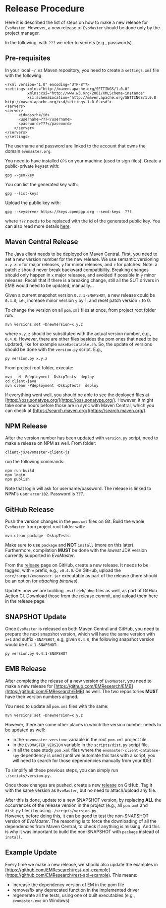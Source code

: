 # Release Procedure

Here it is described the list of steps on how to make a new release for `EvoMaster`.
However, a new release of `EvoMaster` should be done only by the project manager.

In the following, with `???` we refer to secrets (e.g., passwords).

## Pre-requisites

In your local `~/.m2` Maven repository, you need to create a `settings.xml` file with the following:
```
<?xml version="1.0" encoding="UTF-8"?>
<settings xmlns="http://maven.apache.org/SETTINGS/1.0.0" 
          xmlns:xsi="http://www.w3.org/2001/XMLSchema-instance" 
          xsi:schemaLocation="http://maven.apache.org/SETTINGS/1.0.0 http://maven.apache.org/xsd/settings-1.0.0.xsd">
<servers>
<server>
      <id>ossrh</id>
      <username>???</username>
      <password>???</password>
    </server>
</servers>
</settings>
```

The username and password are linked to the account that owns the domain `evomaster.org`.

You need to have installed `GPG` on your machine (used to sign files).
Create a public-private keyset with:
```
gpg --gen-key
```

You can list the generated key with:
```
gpg --list-keys
```

Upload the public key with:
```
gpg --keyserver https://keys.openpgp.org --send-keys  ???
```
where `???` needs to be replaced with the id of the generated public key.
You can also read more details [here](https://central.sonatype.org/pages/working-with-pgp-signatures.html).

## Maven Central Release

The Java client needs to be deployed on Maven Central. 
First, you need to set a new version number for the new release.
We use semantic versioning `x.y.z`: `x` for major releases, `y` for minor releases, and 
`z` for patches.
Note: a patch `z` should never break backward compatibility. Breaking changes should only 
happen in  `x` major releases, and avoided if possible in `y` minor releases.
Recall that if there is a breaking change, still all the SUT drivers in EMB would need to be
updated, manually...  

Given a current snapshot version `0.3.1-SNAPSHOT`, a new release could be `0.4.0`, i.e.,
increase minor version `y` by 1, and reset patch version `z` to 0.

To change the version on all `pom.xml` files at once, from project root folder run:
```
mvn versions:set -DnewVersion=x.y.z
```

where `x.y.z` should be substituted with the actual version number, e.g., `0.4.0`.
However, there are other files besides the pom ones that need to be updated, like for example `makeExecutable.sh`.
So, the update of versions should be done with the `version.py` script. E.g.,
```
py version.py x.y.z
```


From project root  folder, execute:
```
mvn  -N -Pdeployment -DskipTests  deploy
cd client-java
mvn clean -Pdeployment -DskipTests  deploy
```

If everything went well, you should be able to see the deployed files at
[https://oss.sonatype.org/](https://oss.sonatype.org/). 
However, it might take some hours before those are in sync with Maven Central,
which you can check at [https://search.maven.org/](https://search.maven.org/).


## NPM Release

After the version number has been updated with `version.py` script, need to make a release on NPM as well.
From folder:

`client-js/evomaster-client-js`

run the following commands:
```
npm run build
npm login
npm publish
```

Note that login will ask for username/password.
The release is linked to NPM's user `arcuri82`.
Password is ???.

## GitHub Release

Push the version changes in the `pom.xml` files on Git.
Build the whole `EvoMaster` from project root folder with:
```
mvn clean package -DskipTests
``` 

Make sure to use `package` and __NOT__ `install` (more on this later).
Furthermore, compilation __MUST__ be done with the _lowest_ JDK version currently
supported in _EvoMaster_.

From the [release](https://github.com/EMResearch/EvoMaster/releases) page
on GitHub, create a new release.
It needs to be tagged, with `v` prefix, e.g., `v0.4.0`.
On GitHub, upload the `core/target/evomaster.jar` executable as part of the release 
(there should be an option for _attaching binaries_).

Update: now we are building `.msi`/`.deb`/`.dmg` files as well, as part of GitHub Action CI. Download those from the release commit, and upload them here in the release page. 

## SNAPSHOT Update

Once `EvoMaster` is released on both Maven Central and GitHub, you need to prepare
the next snapshot version, which will have the same version with `z+1` and suffix
`-SNAPSHOT`, e.g, given `0.4.0`, the following snapshot version would 
be `0.4.1-SNAPSHOT`:
```
py version.py 0.4.1-SNAPSHOT
```



## EMB Release

After completing the release of a new version of `EvoMaster`, you need to make a new
release for [https://github.com/EMResearch/EMB](https://github.com/EMResearch/EMB) as well.
The two repositories __MUST__ have their version numbers aligned.

You need to update all `pom.xml` files with the same:
```
mvn versions:set -DnewVersion=x.y.z
```  

However, there are some other places in which the version number needs to be updated as well:

* in the `<evomaster-version>` variable in the root `pom.xml` project file.
* in the `EVOMASTER_VERSION` variable in the `scripts/dist.py` script file.
* in all the case study `pom.xml` files where the `evomaster-client-database-spy`
dependency is used (until we automate this task with a script, you will need to search
for those dependencies manually from your IDE).

To simplify all these previous steps, you can simply run `./scripts/version.py`.

Once those changes are pushed, create a new [release](https://github.com/EMResearch/EMB/releases) 
on GitHub.
Tag it with the same version as `EvoMaster`, but no need to attach/upload any file.

After this is done, update to a new SNAPSHOT version, by replacing __ALL__ the 
occurrences of the release version in the project (e.g., all `pom.xml` and 
`dist.py` files) by using `./scripts/version.py`.  
However, before doing this, it can be good to test the non-SNAPSHOT version of _EvoMaster_.
The reasoning is to force the downloading of all the dependencies from Maven Central,
to check if anything is missing.
And this is why it was important to build the non-SNAPSHOT with `package` instead of `install`. 


## Example Update

Every time we make a new release, we should also update the examples in [https://github.com/EMResearch/rest-api-example](https://github.com/EMResearch/rest-api-example).
This means:
* increase the dependency version of EM in the pom file
* remove/fix any deprecated function in the implemented driver
* regenerate all the tests, using one of built executables (e.g., `evomaster.exe` on Windows)




